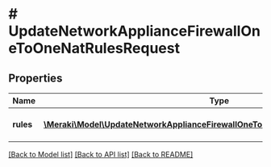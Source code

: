 # # UpdateNetworkApplianceFirewallOneToOneNatRulesRequest

## Properties

Name | Type | Description | Notes
------------ | ------------- | ------------- | -------------
**rules** | [**\Meraki\Model\UpdateNetworkApplianceFirewallOneToOneNatRulesRequestRulesInner[]**](UpdateNetworkApplianceFirewallOneToOneNatRulesRequestRulesInner.md) | An array of 1:1 nat rules |

[[Back to Model list]](../../README.md#models) [[Back to API list]](../../README.md#endpoints) [[Back to README]](../../README.md)
